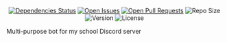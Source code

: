 <div align="center">

[![Dependencies Status](https://img.shields.io/david/Lioness100/Mustang?style=for-the-badge)](https://david-dm.org/Lioness100/Mustang) [![Open Issues](https://img.shields.io/github/issues-raw/Lioness100/Mustang?style=for-the-badge)](https://github.com/Lioness100/Mustang/issues) [![Open Pull Requests](https://img.shields.io/github/issues-pr-raw/Lioness100/Mustang?style=for-the-badge)](https://github.com/Lioness100/Mustang/pulls) ![Repo Size](https://img.shields.io/github/repo-size/Lioness100/Mustang?style=for-the-badge) ![Version](https://img.shields.io/github/package-json/v/Lioness100/Mustang?style=for-the-badge) ![License](https://img.shields.io/github/license/Lioness100/Mustang?style=for-the-badge)

</div>

Multi-purpose bot for my school Discord server
